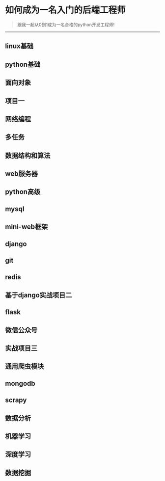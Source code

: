 # 如何成为一名入门的后端工程师
> 跟我一起从0到1成为一名合格的python开发工程师! 

******

## linux基础
## python基础
## 面向对象
## 项目一
## 网络编程
## 多任务
## 数据结构和算法
## web服务器
## python高级
## mysql
## mini-web框架
## django
## git
## redis
## 基于django实战项目二
## flask
## 微信公众号
## 实战项目三
## 通用爬虫模块
## mongodb
## scrapy
## 数据分析
## 机器学习
## 深度学习
## 数据挖掘



